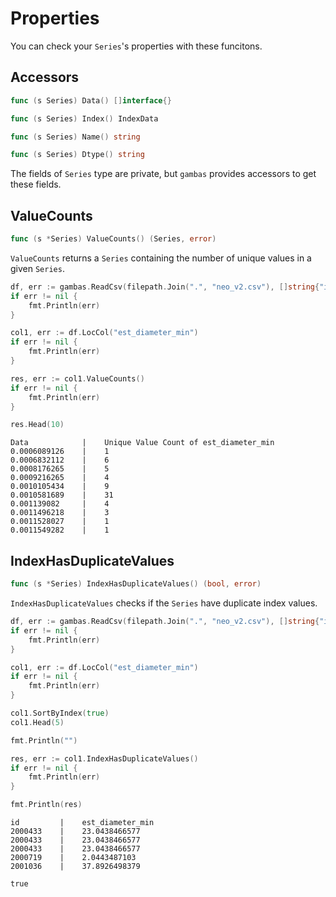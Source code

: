 # Properties

You can check your `Series`'s properties with these funcitons.

## Accessors

```go
func (s Series) Data() []interface{}

func (s Series) Index() IndexData

func (s Series) Name() string

func (s Series) Dtype() string
```

The fields of `Series` type are private, but `gambas` provides accessors to get these fields.

## ValueCounts

```go
func (s *Series) ValueCounts() (Series, error)
```

`ValueCounts` returns a `Series` containing the number of unique values in a given `Series`.

```go
df, err := gambas.ReadCsv(filepath.Join(".", "neo_v2.csv"), []string{"id"})
if err != nil {
    fmt.Println(err)
}

col1, err := df.LocCol("est_diameter_min")
if err != nil {
    fmt.Println(err)
}

res, err := col1.ValueCounts()
if err != nil {
    fmt.Println(err)
}

res.Head(10)
```
```
Data            |    Unique Value Count of est_diameter_min     
0.0006089126    |    1                                          
0.0006832112    |    6                                          
0.0008176265    |    5                                          
0.0009216265    |    4                                          
0.0010105434    |    9                                          
0.0010581689    |    31                                         
0.001139082     |    4                                          
0.0011496218    |    3                                          
0.0011528027    |    1                                          
0.0011549282    |    1
```

## IndexHasDuplicateValues

```go
func (s *Series) IndexHasDuplicateValues() (bool, error)
```

`IndexHasDuplicateValues` checks if the `Series` have duplicate index values.

```go
df, err := gambas.ReadCsv(filepath.Join(".", "neo_v2.csv"), []string{"id"})
if err != nil {
    fmt.Println(err)
}

col1, err := df.LocCol("est_diameter_min")
if err != nil {
    fmt.Println(err)
}

col1.SortByIndex(true)
col1.Head(5)

fmt.Println("")

res, err := col1.IndexHasDuplicateValues()
if err != nil {
    fmt.Println(err)
}

fmt.Println(res)
```
```
id         |    est_diameter_min     
2000433    |    23.0438466577        
2000433    |    23.0438466577        
2000433    |    23.0438466577        
2000719    |    2.0443487103         
2001036    |    37.8926498379        

true
```